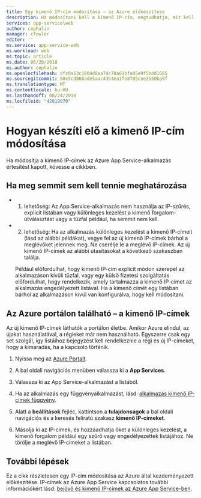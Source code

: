 ```yaml
---
title: Egy kimenő IP-cím módosítása – az Azure előkészítése
description: Ha módosítani kell a kimenő IP-cím, megtudhatja, mit kell tennie, hogy az alkalmazása továbbra is működik, a módosítás után.
services: app-service\web
author: cephalin
manager: cfowler
editor: ''
ms.service: app-service-web
ms.workload: web
ms.topic: article
ms.date: 06/28/2018
ms.author: cephalin
ms.openlocfilehash: dfc0a13c1804d8ea74c78a61bfa85e9f5bdd1685
ms.sourcegitcommit: 58c5cd866ade5aac4354ea1fe8705cee2b50ba9f
ms.translationtype: MT
ms.contentlocale: hu-HU
ms.lasthandoff: 08/24/2018
ms.locfileid: "42819070"
---
```

# <a name="how-to-prepare-for-an-outbound-ip-address-change"></a>Hogyan készíti elő a kimenő IP-cím módosítása

Ha módosítja a kimenő IP-címek az Azure App Service-alkalmazás értesítést kapott, kövesse a cikkben.

## <a name="determine-if-you-have-to-do-anything"></a>Ha meg semmit sem kell tennie meghatározása

* 1. lehetőség: Az App Service-alkalmazás nem használja az IP-szűrés, explicit listában vagy különleges kezelést a kimenő forgalom-útválasztást vagy a tűzfal például, ha semmit nem kell.

* 2. lehetőség: Ha az alkalmazás különleges kezelést a kimenő IP-címeit (lásd az alábbi példákat), vegye fel az új kimenő IP-címek bárhol a meglévőket jelennek meg. Ne cserélje le a meglévő IP-címek. Az új kimenő IP-címek az alábbi utasításokat a következő szakaszban találja.

  Például előfordulhat, hogy kimenő IP-cím explicit módon szerepel az alkalmazáson kívüli tűzfal, vagy egy külső fizetési szolgáltatás előfordulhat, hogy rendelkezik, amely tartalmazza a kimenő IP-címet az alkalmazás engedélyezett listával. Ha a kimenő címét egy listában bárhol az alkalmazáson kívül van konfigurálva, hogy kell módosítani.

## <a name="find-the-outbound-ip-addresses-in-the-azure-portal"></a>Az Azure portálon található – a kimenő IP-címek

Az új kimenő IP-címek láthatók a portálon életbe. Amikor Azure elindul, az újakat használatával, a régieket már nem használható. Egyszerre csak egy set szolgál, így listáihoz bejegyzést kell rendelkeznie a régi és új IP-címeket, hogy a kimaradás, ha a kapcsoló történik. 

1.  Nyissa meg az [Azure Portalt](https://portal.azure.com).

2.  A bal oldali navigációs menüben válassza ki a **App Services**.

3.  Válassza ki az App Service-alkalmazást a listából.

4.  Ha az alkalmazás egy függvényalkalmazást, lásd: [alkalmazás kimenő IP-címek függvény](../azure-functions/ip-addresses.md#find-outbound-ip-addresses).

4.  Alatt a **beállítások** fejléc, kattintson a **tulajdonságok** a bal oldali navigációs és a keresés feliratú szakasz **kimenő IP-címeket**.

5. Másolja ki az IP-címek, és hozzáadhatja őket a különleges kezelést, a kimenő forgalom például egy szűrő vagy engedélyezettek listájához. Ne törölje a meglévő IP-címeket a listában.

## <a name="next-steps"></a>További lépések

Ez a cikk részletesen egy IP-cím módosítása az Azure által kezdeményezett előkészítése. IP-címek az Azure App Service kapcsolatos további információkért lásd: [bejövő és kimenő IP-címek az Azure App Service-ben](app-service-ip-addresses.md).

